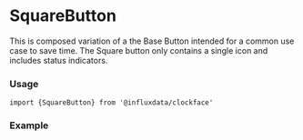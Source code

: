 # SquareButton

This is composed variation of a the Base Button intended for a common use case to save time. The Square button only contains a single icon and includes status indicators.

### Usage
```tsx
import {SquareButton} from '@influxdata/clockface'
```

### Example
<!-- STORY -->

<!-- STORY HIDE START -->

<!-- STORY HIDE END -->

<!-- PROPS -->
